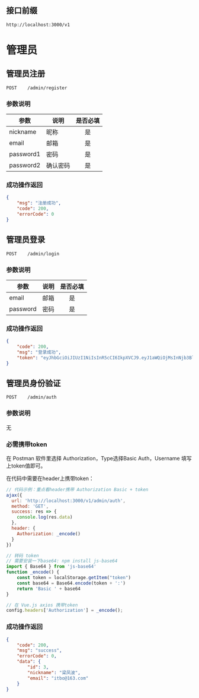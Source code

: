 ## 接口前缀
```shell
http://localhost:3000/v1
```

# 管理员
## 管理员注册
```
POST    /admin/register
```
### 参数说明
参数 | 说明 | 是否必填
---|---|:---:
nickname | 昵称 | 是
email | 邮箱 | 是
password1 | 密码 | 是
password2 | 确认密码 | 是

### 成功操作返回
```json
{
    "msg": "注册成功",
    "code": 200,
    "errorCode": 0
}
```

## 管理员登录
```
POST    /admin/login
```
### 参数说明
参数 | 说明 | 是否必填
---|---|:---:
email | 邮箱 | 是
password | 密码 | 是

### 成功操作返回
```json
{
    "code": 200,
    "msg": "登录成功",
    "token": "eyJhbGciOiJIUzI1NiIsInR5cCI6IkpXVCJ9.eyJ1aWQiOjMsInNjb3BlIjoxNiwiaWF0IjoxNTYwNTE0NzQwLCJleHAiOjE1NjA1MTgzNDB9.E7k-3bFWizGq2ykrmBgIF0Ng-2oPI70RdhvRTJ3GC4Y"
}
```
## 管理员身份验证
```
POST    /admin/auth
```
### 参数说明
无

### 必需携带token

在 Postman 软件里选择 Authorization，Type选择Basic Auth，Username 填写上token值即可。

在代码中需要在header上携带token：

```js
// 代码示例：重点看header携带 Authorization Basic + token
ajax({
  url: 'http://localhost:3000/v1/admin/auth',
  method: 'GET',
  success: res => {
    console.log(res.data)
  },
  header: {
    Authorization: _encode()
  }
})

// 转码 token
// 需要安装一下base64: npm install js-base64
import { Base64 } from 'js-base64'
function _encode() {
    const token = localStorage.getItem("token")
    const base64 = Base64.encode(token + ':')
    return 'Basic ' + base64
}

// 在 Vue.js axios 携带token
config.headers['Authorization'] = _encode();
```


### 成功操作返回
```json
{
    "code": 200,
    "msg": "success",
    "errorCode": 0,
    "data": {
        "id": 3,
        "nickname": "梁凤波",
        "email": "itbo@163.com"
    }
}
```